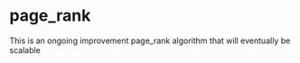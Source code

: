 page_rank
=========

This is an ongoing improvement page_rank algorithm that will eventually be scalable
